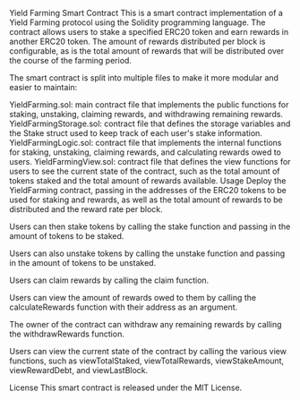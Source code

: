 Yield Farming Smart Contract
This is a smart contract implementation of a Yield Farming protocol using the Solidity programming language. The contract allows users to stake a specified ERC20 token and earn rewards in another ERC20 token. The amount of rewards distributed per block is configurable, as is the total amount of rewards that will be distributed over the course of the farming period.

The smart contract is split into multiple files to make it more modular and easier to maintain:

YieldFarming.sol: main contract file that implements the public functions for staking, unstaking, claiming rewards, and withdrawing remaining rewards.
YieldFarmingStorage.sol: contract file that defines the storage variables and the Stake struct used to keep track of each user's stake information.
YieldFarmingLogic.sol: contract file that implements the internal functions for staking, unstaking, claiming rewards, and calculating rewards owed to users.
YieldFarmingView.sol: contract file that defines the view functions for users to see the current state of the contract, such as the total amount of tokens staked and the total amount of rewards available.
Usage
Deploy the YieldFarming contract, passing in the addresses of the ERC20 tokens to be used for staking and rewards, as well as the total amount of rewards to be distributed and the reward rate per block.

Users can then stake tokens by calling the stake function and passing in the amount of tokens to be staked.

Users can also unstake tokens by calling the unstake function and passing in the amount of tokens to be unstaked.

Users can claim rewards by calling the claim function.

Users can view the amount of rewards owed to them by calling the calculateRewards function with their address as an argument.

The owner of the contract can withdraw any remaining rewards by calling the withdrawRewards function.

Users can view the current state of the contract by calling the various view functions, such as viewTotalStaked, viewTotalRewards, viewStakeAmount, viewRewardDebt, and viewLastBlock.

License
This smart contract is released under the MIT License.